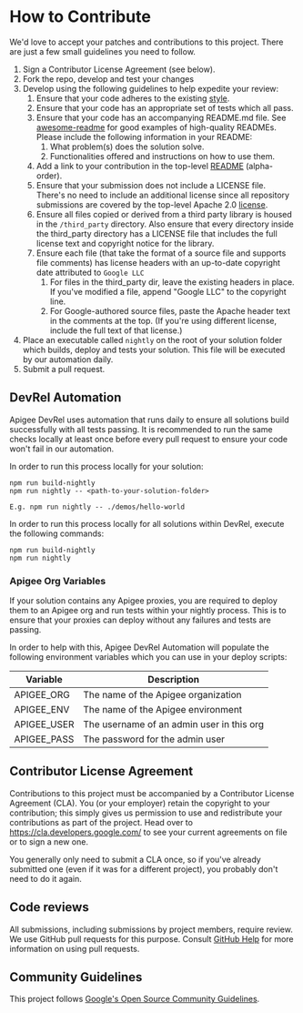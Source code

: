 # How to Contribute

We'd love to accept your patches and contributions to this project. There are
just a few small guidelines you need to follow.

1.  Sign a Contributor License Agreement (see below).
1.  Fork the repo, develop and test your changes
1.  Develop using the following guidelines to help expedite your review:
    1.  Ensure that your code adheres to the existing
        [style](https://google.github.io/styleguide).
    1.  Ensure that your code has an appropriate set of tests which all pass.
    1.  Ensure that your code has an accompanying README.md file. See
        [awesome-readme](https://github.com/matiassingers/awesome-readme) for
        good examples of high-quality READMEs. Please include the following
        information in your README:
        1.  What problem(s) does the solution solve.
        1.  Functionalities offered and instructions on how to use them.
    1.  Add a link to your contribution in the top-level
        [README](https://github.com/Apigee/DevRel/blob/master/README.md)
        (alpha-order).
    1.  Ensure that your submission does not include a LICENSE file. There's no
        need to include an additional license since all repository submissions
        are covered by the top-level Apache 2.0
        [license](https://github.com/Apigee/DevRel/blob/master/LICENSE).
    1.  Ensure all files copied or derived from a third party library is housed
        in the `/third_party` directory. Also ensure that every directory
        inside the third_party directory has a LICENSE file that includes the
        full license text and copyright notice for the library.
    1.  Ensure each file (that take the format of a source file and supports
        file comments) has license headers with an up-to-date copyright date
        attributed to `Google LLC`
        1.  For files in the third_party dir, leave the existing headers in
            place. If you've modified a file, append "Google LLC" to the
            copyright line.
        1.  For Google-authored source files, paste the Apache header text in
            the comments at the top. (If you're using different license,
            include the full text of that license.)
1.  Place an executable called `nightly` on the root of your solution folder
    which builds, deploy and tests your solution. This file will be executed by
    our automation daily.
1.  Submit a pull request.

## DevRel Automation

Apigee DevRel uses automation that runs daily to ensure all solutions build successfully with all tests passing. It is recommended to run the same checks locally at least once before every pull request to ensure your code won't fail in our automation.

In order to run this process locally for your solution:

```
npm run build-nightly
npm run nightly -- <path-to-your-solution-folder>

E.g. npm run nightly -- ./demos/hello-world
```

In order to run this process locally for all solutions within DevRel, execute the following commands:

```
npm run build-nightly
npm run nightly
```

### Apigee Org Variables

If your solution contains any Apigee proxies, you are required to deploy them to an
Apigee org and run tests within your nightly process. This is to ensure that
your proxies can deploy without any failures and tests are passing.

In order to help with this, Apigee DevRel Automation will populate the following
environment variables which you can use in your deploy scripts:

| Variable    | Description                               |
| ---         | ---                                       |
| APIGEE_ORG  | The name of the Apigee organization       |
| APIGEE_ENV  | The name of the Apigee environment        |
| APIGEE_USER | The username of an admin user in this org |
| APIGEE_PASS | The password for the admin user           |

## Contributor License Agreement

Contributions to this project must be accompanied by a Contributor License
Agreement (CLA). You (or your employer) retain the copyright to your
contribution; this simply gives us permission to use and redistribute your
contributions as part of the project. Head over to
<https://cla.developers.google.com/> to see your current agreements on file or
to sign a new one.

You generally only need to submit a CLA once, so if you've already submitted
one (even if it was for a different project), you probably don't need to do it
again.

## Code reviews

All submissions, including submissions by project members, require review. We
use GitHub pull requests for this purpose. Consult [GitHub
Help](https://help.github.com/articles/about-pull-requests/) for more
information on using pull requests.

## Community Guidelines

This project follows [Google's Open Source Community
Guidelines](https://opensource.google/conduct/).
